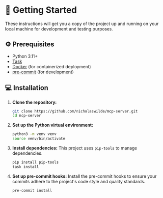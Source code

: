# :rocket: Getting Started

These instructions will get you a copy of the project up and running on your local machine for development and testing purposes.

## :gear: Prerequisites

-   Python 3.11+
-   [Task](https://taskfile.dev/installation/)
-   [Docker](https://www.docker.com/get-started) (for containerized deployment)
-   [pre-commit](https://pre-commit.com/#installation) (for development)

## :computer: Installation

1.  **Clone the repository:**
    ```bash
    git clone https://github.com/nicholaswilde/mcp-server.git
    cd mcp-server
    ```

2.  **Set up the Python virtual environment:**
    ```bash
    python3 -m venv venv
    source venv/bin/activate
    ```

3.  **Install dependencies:**
    This project uses `pip-tools` to manage dependencies.
    ```bash
    pip install pip-tools
    task install
    ```

4.  **Set up pre-commit hooks:**
    Install the pre-commit hooks to ensure your commits adhere to the project's code style and quality standards.
    ```bash
    pre-commit install
    ```
